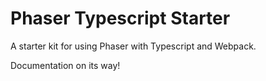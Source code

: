 # Phaser Typescript Starter

A starter kit for using Phaser with Typescript and Webpack.

Documentation on its way!
